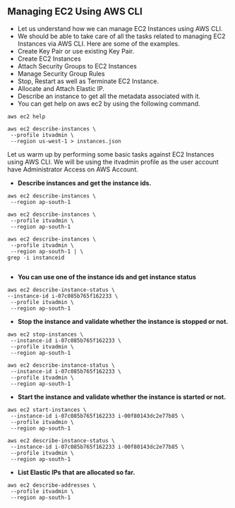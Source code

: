 ## Managing EC2 Using AWS CLI
* Let us understand how we can manage EC2 Instances using AWS CLI.
* We should be able to take care of all the tasks related to managing EC2 Instances via AWS CLI. Here are some of the examples.
* Create Key Pair or use existing Key Pair.
* Create EC2 Instances
* Attach Security Groups to EC2 Instances
* Manage Security Group Rules
* Stop, Restart as well as Terminate EC2 Instance.
* Allocate and Attach Elastic IP.
* Describe an instance to get all the metadata associated with it.
* You can get help on aws ec2 by using the following command.

```
aws ec2 help
```

```
aws ec2 describe-instances \
 --profile itvadmin \
 --region us-west-1 > instances.json
```

Let us warm up by performing some basic tasks against EC2 Instances using AWS CLI. We will be using the itvadmin profile as the user account have Administrator Access on AWS Account.

* **Describe instances and get the instance ids.**

```
aws ec2 describe-instances \
 --region ap-south-1
```

```
aws ec2 describe-instances \
 --profile itvadmin \
 --region ap-south-1
```

```
aws ec2 describe-instances \
 --profile itvadmin \
 --region ap-south-1 | \
grep -i instanceid
 
```
* **You can use one of the instance ids and get instance status**
```
aws ec2 describe-instance-status \
--instance-id i-07c085b765f162233 \
 --profile itvadmin \
 --region ap-south-1
```
* **Stop the instance and validate whether the instance is stopped or not.**

```
aws ec2 stop-instances \
 --instance-id i-07c085b765f162233 \
 --profile itvadmin \
 --region ap-south-1
```

```
aws ec2 describe-instance-status \
 --instance-id i-07c085b765f162233 \
 --profile itvadmin \
 --region ap-south-1
```

* **Start the instance and validate whether the instance is started or not.**
```
aws ec2 start-instances \
 --instance-id i-07c085b765f162233 i-00f80143dc2e77b85 \
 --profile itvadmin \
 --region ap-south-1
```

```
aws ec2 describe-instance-status \
 --instance-id i-07c085b765f162233 i-00f80143dc2e77b85 \
 --profile itvadmin \
 --region ap-south-1
```

* **List Elastic IPs that are allocated so far.**
```
aws ec2 describe-addresses \
 --profile itvadmin \
 --region ap-south-1


```
